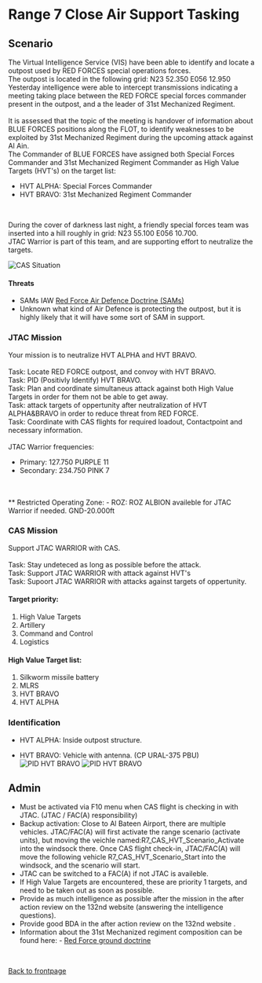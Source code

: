 # Range 7 Close Air Support Tasking



## Scenario
The Virtual Intelligence Service (VIS) have been able to identify and locate a outpost used by RED FORCES special operations forces.<br>
The outpost is located in the following grid: N23 52.350 E056 12.950<br>
Yesterday intelligence were able to intercept transmissions indicating a meeting taking place between the RED FORCE special forces commander present in the outpost, and a the leader of 31st Mechanized Regiment.<br>
<br>
It is assessed that the topic of the meeting is handover of information about BLUE FORCES positions along the FLOT, to identify weaknesses to be exploited by 31st Mechanized Regiment during the upcoming attack against Al Ain.<br>
The Commander of BLUE FORCES have assigned both Special Forces Commander and 31st Mechanized Regiment Commander as High Value Targets (HVT's) on the target list:
- HVT ALPHA: Special Forces Commander
- HVT BRAVO: 31st Mechanized Regiment Commander
<br>

During the cover of darkness last night, a  friendly special forces team was inserted into a hill roughly in grid: N23 55.100 E056 10.700. <br>
JTAC Warrior is part of this team, and are supporting effort to neutralize the targets.




![CAS Situation](/ATRM_Brief/Pictures/EX_GREENSTORM_R7_CAS.PNG)


#### Threats
- SAMs IAW [Red Force Air Defence Doctrine (SAMs)](/ATRM_Brief/Pages/Generic_airdefence.html)  
- Unknown what kind of Air Defence is protecting the outpost, but it is highly likely that it will have some sort of SAM in support.


### JTAC Mission
Your mission is to neutralize HVT ALPHA and HVT BRAVO.<br>
<br>
Task: Locate RED FORCE outpost, and convoy with HVT BRAVO.<br>
Task: PID (Positivly Identify) HVT BRAVO.<br>
Task: Plan and coordinate simultaneus attack against both High Value Targets in order for them not be able to get away.<br>
Task: attack targets of oppertunity after neutralization of HVT ALPHA&BRAVO in order to reduce threat from RED FORCE. <br>
Task: Coordinate with CAS flights for required loadout, Contactpoint and necessary information.<br>
<br>
JTAC Warrior frequencies: <br>
- Primary: 127.750	PURPLE 11
- Secondary:  234.750	PINK 7	
<br>
<br>
** Restricted Operating Zone:
- ROZ: ROZ ALBION availeble for JTAC Warrior if needed. GND-20.000ft


### CAS Mission
Support JTAC WARRIOR with CAS. <br>
<br>
Task: Stay undeteced as long as possible before the attack.<br>
Task: Support JTAC WARRIOR with attack against HVT's<br>
Task: Supoort JTAC WARRIOR with attacks against targets of oppertunity. <br>


#### Target priority:
1. High Value Targets
2. Artillery
3. Command and Control 
4. Logistics


#### High Value Target list: 
1. Silkworm missile battery
2. MLRS
3. HVT BRAVO
4. HVT ALPHA



### Identification
- HVT ALPHA: Inside outpost structure.

- HVT BRAVO: Vehicle with antenna. (CP URAL-375 PBU)
![PID HVT BRAVO](/ATRM_Brief/Pictures/EX_GREENSTORM_R7_CAS_VIP.PNG)
![PID HVT BRAVO](/ATRM_Brief/Pictures/EX_GREENSTORM_R7_CAS_VIP2.PNG)



## Admin
- Must be activated via F10 menu when CAS flight is checking in with JTAC. (JTAC / FAC(A) responsibility)
- Backup activation: Close to Al Bateen Airport, there are multiple vehicles. JTAC/FAC(A) will first activate the range scenario (activate units), but moving the veichle named:R7_CAS_HVT_Scenario_Activate into the windsock there.
Once CAS flight check-in, JTAC/FAC(A) will move the following vehicle R7_CAS_HVT_Scenario_Start into the windsock, and the scenario will start. 
- JTAC can be switched to a FAC(A) if not JTAC is availeble.
- If High Value Targets are encountered, these are priority 1 targets, and need to be taken out as soon as possible.
- Provide as much intelligence as possible after the mission in the after action review on the 132nd website (answering the intelligence questions).
- Provide good BDA in the after action review on the 132nd website .
- Information about the 31st Mechanized regiment composition can be found here: - [Red Force ground doctrine](/ATRM_Brief/Pages/Generic_groundforce.html)
 

<br>




[Back to frontpage](https://132nd-vwing.github.io/ATRM_Brief/)